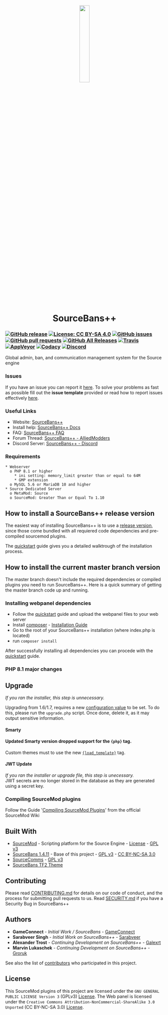 <h1 align="center">
    <a href="https://sbpp.github.io"><img src="https://raw.githubusercontent.com/sbpp/sourcebans-pp/v1.x/.github/logo.png" height="25%" width="25%"/></a>
    <br/>
    SourceBans++
</h1>

### [![GitHub release](https://img.shields.io/github/release/sbpp/sourcebans-pp.svg?style=flat-square&logo=github&logoColor=white)](https://github.com/sbpp/sourcebans-pp/releases) [![License: CC BY-SA 4.0](https://img.shields.io/badge/License-CC_BY--SA_4.0-blue.svg)](https://github.com/sbpp/sourcebans-pp/blob/php81/LICENSE.md) [![GitHub issues](https://img.shields.io/github/issues/sbpp/sourcebans-pp.svg?style=flat-square&logo=github&logoColor=white)](https://github.com/sbpp/sourcebans-pp/issues) [![GitHub pull requests](https://img.shields.io/github/issues-pr/sbpp/sourcebans-pp.svg?style=flat-square&logo=github&logoColor=white)](https://github.com/sbpp/sourcebans-pp/pulls) [![GitHub All Releases](https://img.shields.io/github/downloads/sbpp/sourcebans-pp/total.svg?style=flat-square&logo=github&logoColor=white)](https://github.com/sbpp/sourcebans-pp/releases) [![Travis](https://img.shields.io/travis/sbpp/sourcebans-pp.svg?style=flat-square&logo=travis)](https://travis-ci.org/sbpp/sourcebans-pp) [![AppVeyor](https://img.shields.io/appveyor/ci/Sarabveer/sourcebans-pp.svg?style=flat-square&logo=appveyor)](https://ci.appveyor.com/project/Sarabveer/sourcebans-pp) [![Codacy](https://img.shields.io/codacy/grade/1fc9e40bde8e40dca8680e4b2d51256b.svg?style=flat-square)](https://www.codacy.com/app/sbpp/sourcebans-pp) [![Discord](https://img.shields.io/discord/298914017135689728.svg?style=flat-square&logo=discord&label=discord)](https://discord.gg/4Bhj6NU)


Global admin, ban, and communication management system for the Source engine

### Issues
If you have an issue you can report it [here](https://github.com/sbpp/sourcebans-pp/issues/new).
To solve your problems as fast as possible fill out the **issue template** provided
or read how to report issues effectively [here](https://coenjacobs.me/2013/12/06/effective-bug-reports-on-github/).

### Useful Links

* Website: [SourceBans++](https://sbpp.github.io/)
* Install help: [SourceBans++ Docs](https://sbpp.github.io/docs/)
* FAQ: [SourceBans++ FAQ](https://sbpp.github.io/faq/)
* Forum Thread: [SourceBans++ - AlliedModders](https://forums.alliedmods.net/showthread.php?p=2303384)
* Discord Server: [SourceBans++ - Discord](https://discord.gg/4Bhj6NU)

### Requirements

```
* Webserver
  o PHP 8.1 or higher
    * ini setting: memory_limit greater than or equal to 64M
    * GMP extension
  o MySQL 5.6 or MariaDB 10 and higher
* Source Dedicated Server
  o MetaMod: Source
  o SourceMod: Greater Than or Equal To 1.10
```

## How to install a SourceBans++ release version

The easiest way of installing SourceBans++ is to use a [release version](https://github.com/sbpp/sourcebans-pp/releases), since 
those come bundled with all requiered code dependencies and pre-compiled sourcemod plugins.

The [quickstart](https://sbpp.dev/docs/quickstart/) guide gives you a detailed walktrough of the installation process.

## How to install the current master branch version

The master branch doesn't include the required dependencies or compiled plugins you need to run SourceBans++.
Here is a quick summary of getting the master branch code up and running.

### Installing webpanel dependencies
- Follow the [quickstart](https://sbpp.dev/docs/quickstart/) guide and upload the webpanel files to your web server
- Install [composer](https://getcomposer.org/) - [Installation Guide](https://getcomposer.org/doc/00-intro.md#installation-linux-unix-macos)
- Go to the root of your SourceBans++ installation (where index.php is located)
- run ```composer install```

After successfully installing all dependencies you can procede with the [quickstart](https://sbpp.dev/docs/quickstart/) guide.

### PHP 8.1 major changes
## Upgrade
*If you ran the installer, this step is unnecessary.*

Upgrading from 1.6/1.7, requires a new [configuration value](/blob/php81/web/config.php.template#L43) to be set. To do this, please run the `upgrade.php` script.
Once done, delete it, as it may output sensitive information.

#### Smarty
#### Updated Smarty version dropped support for the `{php}` tag. 
Custom themes must to use the new [`{load_template}`](https://github.com/sbpp/sourcebans-pp/blob/php81/web/includes/SmartyCustomFunctions.php#L54) tag.

#### JWT Update
*If you ran the installer or upgrade file, this step is unecessary.* \
JWT secrets are no longer stored in the database as they are generated using a secret key. 


### Compiling SourceMod plugins
Follow the Guide '[Compiling SourceMod Plugins](https://wiki.alliedmods.net/Compiling_SourceMod_Plugins)' from the official SourceMod Wiki

## Built With

* [SourceMod](http://www.sourcemod.net/) - Scripting platform for the Source Engine - [License](https://raw.githubusercontent.com/sbpp/sourcebans-pp/v1.x/.github/SOURCEMOD-LICENSE.txt) - [GPL v3](https://raw.githubusercontent.com/sbpp/sourcebans-pp/v1.x/.github/GPLv3)
* [SourceBans 1.4.11](https://github.com/GameConnect/sourcebansv1) - Base of this project - [GPL v3](https://raw.githubusercontent.com/sbpp/sourcebans-pp/v1.x/.github/GPLv3) - [CC BY-NC-SA 3.0](https://github.com/sbpp/sourcebans-pp/blob/v1.x/LICENSE)
* [SourceComms](https://github.com/d-ai/SourceComms) - [GPL v3](https://raw.githubusercontent.com/sbpp/sourcebans-pp/v1.x/.github/GPLv3)
* [SourceBans TF2 Theme](https://forums.alliedmods.net/showthread.php?t=252533)

## Contributing

Please read [CONTRIBUTING.md](https://github.com/sbpp/sourcebans-pp/blob/v1.x/CONTRIBUTING.md) for details on our code of conduct, and the process for submitting pull requests to us. Read [SECURITY.md](https://github.com/sbpp/sourcebans-pp/blob/v1.x/SECURITY.md) if you have a Security Bug in SourceBans++

## Authors

* **GameConnect** - *Initial Work / SourceBans* - [GameConnect](https://www.gameconnect.net/)
* **Sarabveer Singh** - *Initial Work on SourceBans++* - [Sarabveer](https://github.com/Sarabveer)
* **Alexander Trost** - *Continuing Development on SourceBans++* - [Galexrt](https://github.com/galexrt)
* **Marvin Lukaschek** - *Continuing Development on SourceBans++* - [Groruk](https://github.com/groruk)

See also the list of [contributors](https://github.com/sbpp/sourcebans-pp/graphs/contributors) who participated in this project.

## License

This SourceMod plugins of this project are licensed under the `GNU GENERAL PUBLIC LICENSE Version 3` (GPLv3) [License](https://raw.githubusercontent.com/sbpp/sourcebans-pp/v1.x/.github/GPLv3).
The Web panel is licensed under the `Creative Commons Attribution-NonCommercial-ShareAlike 3.0 Unported` (CC BY-NC-SA 3.0) [License](https://github.com/sbpp/sourcebans-pp/blob/v1.x/LICENSE).
